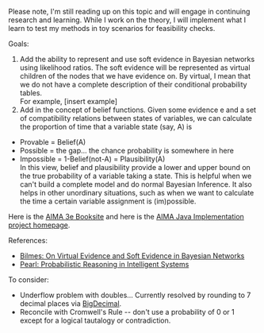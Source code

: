 Please note, I'm still reading up on this topic and will engage in continuing research and learning. While I work on the theory, I will implement what I learn to test my methods in toy scenarios for feasibility checks.

Goals:

1. Add the ability to represent and use soft evidence in Bayesian networks using likelihood ratios.  The soft evidence will be represented as virtual children of the nodes that we have evidence on.  By virtual, I mean that we do not have a complete description of their conditional probability tables.  
For example, [insert example]
2. Add in the concept of belief functions.  Given some evidence e and a set of compatibility relations between states of variables, we can calculate the proportion of time that a variable state (say, A) is 
 * Provable = Belief(A)
 * Possible = the gap... the chance probability is somewhere in here
 * Impossible = 1-Belief(not-A) = Plausibility(A)  
In this view, belief and plausibility provide a lower and upper bound on the true probability of a variable taking a state.  This is helpful when we can't build a complete model and do normal Bayesian Inference.  It also helps in other unordinary situations, such as when we want to calculate the time a certain variable assignment is (im)possible.

Here is the [AIMA 3e Booksite][aima-home] and here is the [AIMA Java Implementation project homepage][aima-java].  

References:

* [Bilmes: On Virtual Evidence and Soft Evidence in Bayesian Networks](https://www.ee.washington.edu/techsite/papers/documents/UWEETR-2004-0016.pdf)
* [Pearl: Probabilistic Reasoning in Intelligent Systems](http://books.google.com/books?id=AvNID7LyMusC)

To consider:

*	Underflow problem with doubles... Currently resolved by rounding to 7 decimal places via [BigDecimal](http://docs.oracle.com/javase/6/docs/api/java/math/BigDecimal.html).
*	Reconcile with Cromwell's Rule -- don't use a probability of 0 or 1 except for a logical tautalogy or contradiction.

[aima-home]: http://aima.cs.berkeley.edu/
[aima-java]: http://code.google.com/p/aima-java/